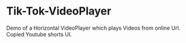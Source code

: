 # Tik-Tok-VideoPlayer
Demo of a Horizontal VideoPlayer which plays Videos from online Url. Copied Youtube shorts UI.
